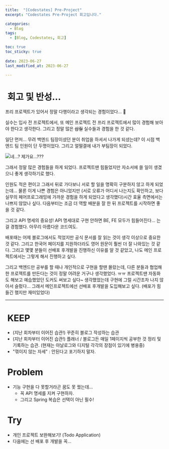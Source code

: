```yaml
---
title:  "[Codestates] Pre-Project"
excerpt: "Codestates Pre-Project 회고입니다."

categories:
  - Blog
tags:
  - [Blog, Codestates, 회고]

toc: true
toc_sticky: true
 
date: 2023-06-27
last_modified_at: 2023-06-27

---
```


#  회고 및 반성...

프리 프로젝트가 있어서 정말 다행이라고 생각되는 경험이었다... 🥲

실수는 입사 전 프로젝트에서, 또 메인 프로젝트 전 프리 프로젝트에서 많이 경험해 보아야 한다고 생각한다. 그리고 정말 많은 ~~삽질~~ 실수들과 경험을 한 것 같다.

일단 먼저... 무려 백엔드 팀장이셨던 분이 취업을 하셔서 나가게 되셨는데? 이 시점 백엔드 팀 인원이 단 두명이었다. 그리고 얼떨결에 내가 부팀장이 되었다.

![네...? 제가요...???](https://encrypted-tbn0.gstatic.com/images?q=tbn:ANd9GcR_GifDoiv5g5B-ufmVhkSI1yffDfFqjapvLg&usqp=CAU)

그래서 정말 많은 경험들을 하게 되었다.
프로젝트땐 힘들었지만 자소서에 쓸 일이 생겼으니 좋게 생각하기로 했다.

인원도 적은 편이고 그래서 뒤로 가다보니 서로 할 일을 명확히 구분하지 않고 하게 되었는데... 물론 이게 나쁜 경험은 아니었지만 (서로 오류가 어디서 나는지도 확인하고, 보다 실무의 페어프로그래밍에 가까운 경험을 하게 되었다고 생각했다)시간 효율 측면에서는 나쁘지 않았나 싶다. 다음부터는 조금 더 역할 배분을 잘 한 뒤 프로젝트를 시작하면 좋을 것 같다.

그리고 API 명세의 중요성! API 명세대로 구현 안하면 BE, FE 모두가 힘들어진다... 는걸 경험했다. 아무리 아름다운 코드여도.

배포때는 어제 블로그에서도 적었지만 공식 문서를 잘 읽는 것이 생각 이상으로 중요한 것 같다. 그리고 한국어 페이지를 지원하더라도 영어 원문이 훨씬 더 잘 나와있는 것 같다. 그리고 몇몇 분들이 선배포 후개발을 진행하신 이유를 알 것 같았고, 나도 메인 프로젝트에서는 그렇게 해서 진행하고 싶다.

그리고 백엔드만 공부를 할 때나 개인적으로 구현을 할땐 몰랐는데, 다른 분들과 협업해 한 프로젝트를 만든다는 것이 정말 어려운 거구나 생각했었다. ㅠㅠ 프로젝트땐 자동화도 해보고 예습했었던 도커도 써보고 싶다~ 생각했었는데 구현에 그럴 시간조차 나지 않아서 슬펐다... 
그래서 메인프로젝트에선 선배포 후개발을 도입해보고 싶다. (배포가 힘들긴 했지만 재미있었다)

---

#  KEEP

- (지난 회차부터 이어진 습관!)  꾸준히 블로그 작성하는 습관
- (지난 회차부터 이어진 습관!) 플래너 / 블로그든 매일 1페이지씩 공부한 것 정리 및 기록하는 습관. (현재는 아날로그와 디지털 각각의 장점이 있기에 병용중)
- "꺾이지 않는 자세" : 안된다고 포기하지 말자.


#  Problem

- 기능 구현을 다 못할거라곤 꿈도 못 꿨는데...
	- 꼭 API 명세를 지켜 구현하자. 
	- 그리고 Spring 복습은 선택이 아닌 필수!

#  Try

- 개인 프로젝트 보완해보기! (Todo Application)
- 다음에는 선 배포 후 개발을 꼭...